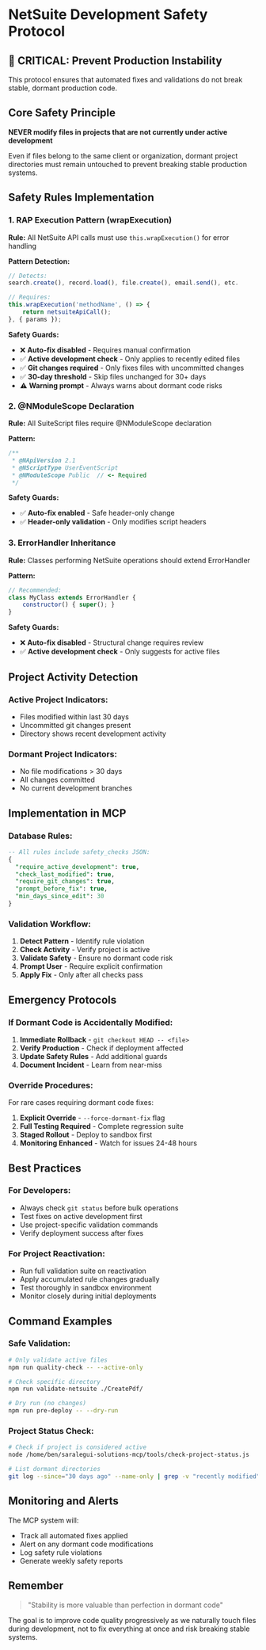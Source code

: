 # NetSuite Development Safety Protocol

## 🚨 CRITICAL: Prevent Production Instability

This protocol ensures that automated fixes and validations do not break stable, dormant production code.

## Core Safety Principle

**NEVER modify files in projects that are not currently under active development**

Even if files belong to the same client or organization, dormant project directories must remain untouched to prevent breaking stable production systems.

## Safety Rules Implementation

### 1. RAP Execution Pattern (wrapExecution)

**Rule:** All NetSuite API calls must use `this.wrapExecution()` for error handling

**Pattern Detection:**
```javascript
// Detects:
search.create(), record.load(), file.create(), email.send(), etc.

// Requires:
this.wrapExecution('methodName', () => {
    return netsuiteApiCall();
}, { params });
```

**Safety Guards:**
- ❌ **Auto-fix disabled** - Requires manual confirmation
- ✅ **Active development check** - Only applies to recently edited files
- ✅ **Git changes required** - Only fixes files with uncommitted changes
- ✅ **30-day threshold** - Skip files unchanged for 30+ days
- ⚠️ **Warning prompt** - Always warns about dormant code risks

### 2. @NModuleScope Declaration

**Rule:** All SuiteScript files require @NModuleScope declaration

**Pattern:**
```javascript
/**
 * @NApiVersion 2.1
 * @NScriptType UserEventScript
 * @NModuleScope Public  // <- Required
 */
```

**Safety Guards:**
- ✅ **Auto-fix enabled** - Safe header-only change
- ✅ **Header-only validation** - Only modifies script headers

### 3. ErrorHandler Inheritance

**Rule:** Classes performing NetSuite operations should extend ErrorHandler

**Pattern:**
```javascript
// Recommended:
class MyClass extends ErrorHandler {
    constructor() { super(); }
}
```

**Safety Guards:**
- ❌ **Auto-fix disabled** - Structural change requires review
- ✅ **Active development check** - Only suggests for active files

## Project Activity Detection

### Active Project Indicators:
- Files modified within last 30 days
- Uncommitted git changes present
- Directory shows recent development activity

### Dormant Project Indicators:
- No file modifications > 30 days
- All changes committed
- No current development branches

## Implementation in MCP

### Database Rules:
```sql
-- All rules include safety_checks JSON:
{
  "require_active_development": true,
  "check_last_modified": true,
  "require_git_changes": true,
  "prompt_before_fix": true,
  "min_days_since_edit": 30
}
```

### Validation Workflow:
1. **Detect Pattern** - Identify rule violation
2. **Check Activity** - Verify project is active
3. **Validate Safety** - Ensure no dormant code risk
4. **Prompt User** - Require explicit confirmation
5. **Apply Fix** - Only after all checks pass

## Emergency Protocols

### If Dormant Code is Accidentally Modified:
1. **Immediate Rollback** - `git checkout HEAD -- <file>`
2. **Verify Production** - Check if deployment affected
3. **Update Safety Rules** - Add additional guards
4. **Document Incident** - Learn from near-miss

### Override Procedures:
For rare cases requiring dormant code fixes:
1. **Explicit Override** - `--force-dormant-fix` flag
2. **Full Testing Required** - Complete regression suite
3. **Staged Rollout** - Deploy to sandbox first
4. **Monitoring Enhanced** - Watch for issues 24-48 hours

## Best Practices

### For Developers:
- Always check `git status` before bulk operations
- Test fixes on active development first
- Use project-specific validation commands
- Verify deployment success after fixes

### For Project Reactivation:
- Run full validation suite on reactivation
- Apply accumulated rule changes gradually
- Test thoroughly in sandbox environment
- Monitor closely during initial deployments

## Command Examples

### Safe Validation:
```bash
# Only validate active files
npm run quality-check -- --active-only

# Check specific directory
npm run validate-netsuite ./CreatePdf/

# Dry run (no changes)
npm run pre-deploy -- --dry-run
```

### Project Status Check:
```bash
# Check if project is considered active
node /home/ben/saralegui-solutions-mcp/tools/check-project-status.js

# List dormant directories
git log --since="30 days ago" --name-only | grep -v "recently modified"
```

## Monitoring and Alerts

The MCP system will:
- Track all automated fixes applied
- Alert on any dormant code modifications
- Log safety rule violations
- Generate weekly safety reports

## Remember

> "Stability is more valuable than perfection in dormant code"

The goal is to improve code quality progressively as we naturally touch files during development, not to fix everything at once and risk breaking stable systems.